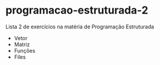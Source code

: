 # programacao-estruturada-2
Lista 2 de exercícios na matéria de Programação Estruturada
- Vetor
- Matriz
- Funções
- Files

